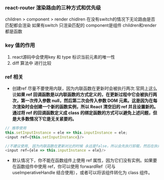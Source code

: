 ### react-router 渲染路由的三种方式和优先级
children > component > render 
chidlren  在没有switch的情况下无论路由是否匹配都会渲染  如果有switch 只渲染匹配的  component是组件  children和render 都是函数

### key 值的作用

1. react源码中会使用key 和 type 标识当前元素的唯一性
2. diff 算法中 进行比较

### ref 相关
*  创建ref 尽量不要使用内联，因为内联函数在更新时会被执行两次.官网上这么说**如果 ref 回调函数是以内联函数的方式定义的，在更新过程中它会被执行两次，第一次传入参数 null，然后第二次会传入参数 DOM 元素。这是因为在每次渲染时会创建一个新的函数实例，所以 React 清空旧的 ref 并且设置新的。通过将 ref 的回调函数定义成 class 的绑定函数的方式可以避免上述问题，但是大多数情况下它是无关紧要的。**

```javascript
// 推荐使用
this.setInputInstance = ele => this.inputInstance = ele;
<input ref={this.setInputInstance}/>

//不建议使用, 因为内联函数在更新对比的时候 永远是false，所以会先执行卸载，然后在执行挂载
<input ref={ele => this.inputInstance = ele}/>
```


* 默认情况下，你不能在函数组件上使用 ref 属性，因为它们没有实例。如果要在函数组件中使用 ref，你可以使用 forwardRef（可与 useImperativeHandle 结合使用），或者可以将该组件转化为 class 组件。
